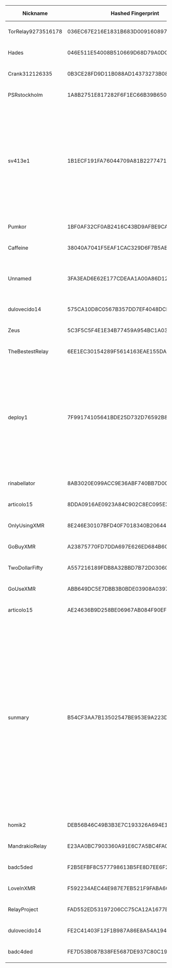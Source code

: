 | Nickname |  Hashed Fingerprint	| Or Addresses | Contact | Running | Flags | Last Seen | First Seen | Last Restarted | Advertised Bandwidth | Platform | Version | Version Status | Recommended Version | Verified hostnames | Exit policy |
|---|---|---|---|---|---|---|---|---|---|---|---|---|---|---|---|
|TorRelay9273516178 | 036EC67E216E1831B683D009160897F085B01C07 | ["180.181.204.254:443"] | tor.relay9273516178@protonmail.com | false | Running, V2Dir, Valid | 2025-09-16 07:00:00 | 2025-09-16 05:00:00 | 2025-09-16 06:05:42 | 0 | Tor 0.4.8.17 on Linux | 0.4.8.17 | recommended | true | N/A | ["reject *:*"]|
|Hades | 046E511E54008B510669D68D79A0DC9A625951BB | ["149.202.75.107:8443","[2001:41d0:d:346b::]:8443"] | 0xF4A78C4B Paxia <paxia-tor(at)pm(dot)me> | true | Running, V2Dir, Valid | 2025-09-16 20:00:00 | 2025-09-16 17:00:00 | 2025-09-16 15:55:28 | 0 | Tor 0.4.8.17 on Linux | 0.4.8.17 | recommended | true | ["tor-relays.paxia.org"] | ["reject *:*"]|
|Crank312126335 | 0B3CE28FD9D11B088AD14373273B08AB857DC3B0 | ["91.249.201.221:9001"] | admin@example.com | true | Running, V2Dir, Valid | 2025-09-16 20:00:00 | 2025-09-16 10:00:00 | 2025-09-16 09:56:06 | 0 | Tor 0.4.8.17 on Linux | 0.4.8.17 | recommended | true | ["leasedline-static-091-249-201-221.ewe-ip-backbone.de"] | ["reject *:*"]|
|PSRstockholm | 1A8B2751E817282F6F1EC66B39B65005C5F01FA5 | ["45.154.199.188:9001","[2a09:b280:fe01:e2::a]:9001"] | Callum <me[at]psr.tf> | false | Running, Valid | 2025-09-16 18:00:00 | 2025-09-16 18:00:00 | 2025-09-16 17:45:28 | 0 | Tor 0.4.8.10 on Linux | 0.4.8.10 | recommended | true | ["45.154.199.188.hosted-by.skhron.com.ua"] | ["reject *:*"]|
|sv413e1 | 1B1ECF191FA76044709A81B22774718A59E16AC8 | ["65.87.7.198:443","[2a0f:85c1:356:5a46::1]:443"] | justintimberlake5766@outlook.com | true | Exit, Running, V2Dir, Valid | 2025-09-16 20:00:00 | 2025-09-16 03:00:00 | 2025-09-16 02:16:07 | 0 | Tor 0.4.8.16 on Linux | 0.4.8.16 | recommended | true | N/A | ["reject 0.0.0.0/8:*","reject 169.254.0.0/16:*","reject 127.0.0.0/8:*","reject 192.168.0.0/16:*","reject 10.0.0.0/8:*","reject 172.16.0.0/12:*","reject 65.87.7.198:*","reject *:25","reject *:119","reject *:135-139","reject *:445","reject *:563","reject *:1214","reject *:4661-4666","reject *:6346-6429","reject *:6699","reject *:6881-6999","accept *:*"]|
|Pumkor | 1BF0AF32CF0AB2416C43BD9AFBE9CAB17946EAB1 | ["172.238.167.193:443","[2600:3c06::2000:d6ff:fe4c:bb90]:443"] | tor @ AT @ pumkiin pa t ch <DOT) Com | true | Running, Valid | 2025-09-16 20:00:00 | 2025-09-16 05:00:00 | 2025-09-16 04:20:38 | 0 | Tor 0.4.8.17 on Linux | 0.4.8.17 | recommended | true | ["172-238-167-193.ip.linodeusercontent.com"] | ["reject *:*"]|
|Caffeine | 38040A7041F5EAF1CAC329D6F7B5AB72520D68AE | ["84.252.123.28:6070","[2a0c:2500:571:d83:79e4:80f3:65b4:564d]:6070"] | tor@torproject.org | true | Running, V2Dir, Valid | 2025-09-16 20:00:00 | 2025-09-16 20:00:00 | 2025-09-16 19:49:26 | 0 | Tor 0.4.8.17 on Linux | 0.4.8.17 | recommended | true | N/A | ["reject *:*"]|
|Unnamed | 3FA3EAD6E62E177CDEAA1A00A86D12F404D08B03 | ["218.252.16.82:9001"] | N/A | false | Running, V2Dir, Valid | 2025-09-16 14:00:00 | 2025-09-16 02:00:00 | 2025-09-16 01:00:36 | 0 | Tor 0.4.8.17 on Windows 8 [or later] | 0.4.8.17 | recommended | true | ["cm218-252-16-82.hkcable.com.hk"] | ["reject *:*"]|
|dulovecido14 | 575CA10D8C0567B357DD7EF4048DCB719E1C0E75 | ["185.104.63.99:53614"] | dulovecido14[at]gmx.com | true | Running, V2Dir, Valid | 2025-09-16 20:00:00 | 2025-09-16 08:00:00 | 2025-09-16 07:16:05 | 0 | Tor 0.4.8.17 on Linux | 0.4.8.17 | recommended | true | N/A | ["reject *:*"]|
|Zeus | 5C3F5C5F4E1E34B77459A954BC1A03E3601FD2B1 | ["149.202.75.107:443","[2001:41d0:d:346b::]:443"] | 0xF4A78C4B Paxia <paxia-tor(at)pm(dot)me> | true | Running, V2Dir, Valid | 2025-09-16 20:00:00 | 2025-09-16 17:00:00 | 2025-09-16 15:55:28 | 0 | Tor 0.4.8.17 on Linux | 0.4.8.17 | recommended | true | ["tor-relays.paxia.org"] | ["reject *:*"]|
|TheBestestRelay | 6EE1EC30154289F5614163EAE155DAA41DFA5AE5 | ["180.181.204.254:443","[2403:5803:e6b7::201]:9001"] | bitandbobsofskaza@protonmail.com | true | Running, V2Dir, Valid | 2025-09-16 20:00:00 | 2025-09-16 11:00:00 | 2025-09-16 11:09:54 | 0 | Tor 0.4.8.17 on Linux | 0.4.8.17 | recommended | true | N/A | ["reject *:*"]|
|deploy1 | 7F99174105641BDE25D732D76592B8A0E1C8A9E8 | ["173.224.219.44:443"] | Joe Bacon <joe AT phynd dot net> | true | Exit, Fast, Running, V2Dir, Valid | 2025-09-16 20:00:00 | 2025-09-16 07:00:00 | 2025-09-16 06:30:01 | 276480 | Tor 0.4.8.17 on Linux | 0.4.8.17 | recommended | true | N/A | ["reject 0.0.0.0/8:*","reject 169.254.0.0/16:*","reject 127.0.0.0/8:*","reject 192.168.0.0/16:*","reject 10.0.0.0/8:*","reject 172.16.0.0/12:*","reject 173.224.219.44:*","reject *:25","reject *:119","reject *:135-139","reject *:445","reject *:563","reject *:1214","reject *:4661-4666","reject *:6346-6429","reject *:6699","reject *:6881-6999","accept *:*"]|
|rinabellator | 8AB3020E099ACC9E36ABF740BB7D0CF84812EE6E | ["108.213.163.112:2222"] | tor@rinabel.la | true | Running, V2Dir, Valid | 2025-09-16 20:00:00 | 2025-09-16 17:00:00 | 2025-09-16 14:39:16 | 0 | Tor 0.4.8.17 on Linux | 0.4.8.17 | recommended | true | ["108-213-163-112.lightspeed.stlsmo.sbcglobal.net"] | ["reject *:*"]|
|articolo15 | 8DDA0916AE0923A84C902C8EC095E3F60AA64FFF | ["51.89.98.68:9001"] | articolo15@pm.me | false | Running, V2Dir, Valid | 2025-09-16 12:00:00 | 2025-09-16 12:00:00 | 2025-09-16 11:25:18 | 0 | Tor 0.4.8.17 on Linux | 0.4.8.17 | recommended | true | ["ns3162524.ip-51-89-98.eu"] | ["reject *:*"]|
|OnlyUsingXMR | 8E246E30107BFD40F7018340B206444D47E007A6 | ["45.8.158.156:4400"] | N/A | true | Running, Valid | 2025-09-16 20:00:00 | 2025-09-16 19:00:00 | 2025-09-16 18:36:52 | 0 | Tor 0.4.8.15 on Linux | 0.4.8.15 | recommended | true | N/A | ["reject *:*"]|
|GoBuyXMR | A23875770FD7DDA697E626ED684B6C8D60EE63E6 | ["212.192.214.137:8238"] | N/A | true | Running, Valid | 2025-09-16 20:00:00 | 2025-09-16 18:00:00 | 2025-09-16 17:45:21 | 0 | Tor 0.4.8.17 on Linux | 0.4.8.17 | recommended | true | N/A | ["reject *:*"]|
|TwoDollarFifty | A557216189FDB8A32BBD7B72D030605335DB0EB3 | ["207.244.199.199:9001"] | PleaseDontContactMe | true | Running, V2Dir, Valid | 2025-09-16 20:00:00 | 2025-09-16 14:00:00 | 2025-09-16 13:14:43 | 0 | Tor 0.4.8.10 on Linux | 0.4.8.10 | recommended | true | N/A | ["reject *:*"]|
|GoUseXMR | ABB649DC5E7DBB3B0BDE03908A03975103CE706C | ["166.88.239.11:2955"] | N/A | true | Running, Valid | 2025-09-16 20:00:00 | 2025-09-16 18:00:00 | 2025-09-16 17:47:50 | 0 | Tor 0.4.8.17 on Linux | 0.4.8.17 | recommended | true | N/A | ["reject *:*"]|
|articolo15 | AE24636B9D258BE06967AB084F90EFBF2AFA08D9 | ["51.89.98.68:9001"] | articolo15@pm.me | true | Running, V2Dir, Valid | 2025-09-16 20:00:00 | 2025-09-16 13:00:00 | 2025-09-16 12:43:19 | 0 | Tor 0.4.8.17 on Linux | 0.4.8.17 | recommended | true | ["ns3162524.ip-51-89-98.eu"] | ["reject *:*"]|
|sunmary | B54CF3AA7B13502547BE953E9A223D7E0E5C8F9F | ["108.59.12.41:9001"] | Mary Sun <sunmary@keemail.me> | true | Exit, Running, V2Dir, Valid | 2025-09-16 20:00:00 | 2025-09-16 11:00:00 | 2025-09-16 09:50:01 | 0 | Tor 0.4.8.14 on Linux | 0.4.8.14 | recommended | true | N/A | ["reject 0.0.0.0/8:*","reject 169.254.0.0/16:*","reject 127.0.0.0/8:*","reject 192.168.0.0/16:*","reject 10.0.0.0/8:*","reject 172.16.0.0/12:*","reject 108.59.12.41:*","accept *:20-21","accept *:43","accept *:53","accept *:80","accept *:110","accept *:143","accept *:220","accept *:443","accept *:873","accept *:989-990","accept *:991","accept *:992","accept *:993","accept *:995","accept *:1194","accept *:1293","accept *:3690","accept *:4321","accept *:5222-5223","accept *:5228","accept *:9418","accept *:11371","accept *:64738","reject *:*"]|
|homik2 | DEB56B46C49B3B3E7C193326A694E1AE0B39F3AA | ["135.125.202.176:9002","[2001:41d0:701:1100::a7aa]:9002"] | speszonazapka@protonmail.com | true | Running, V2Dir, Valid | 2025-09-16 20:00:00 | 2025-09-16 19:00:00 | 2025-09-16 18:04:52 | 0 | Tor 0.4.8.17 on Linux | 0.4.8.17 | recommended | true | ["vps-97841049.vps.ovh.net"] | ["reject *:*"]|
|MandrakioRelay | E23AA0BC7903360A91E6C7A5BC4FACB2F4B87EED | ["103.245.231.118:443"] | cervo.rocker932@slmail.me | true | Running, V2Dir, Valid | 2025-09-16 20:00:00 | 2025-09-16 12:00:00 | 2025-09-16 11:06:51 | 0 | Tor 0.4.8.17 on Linux | 0.4.8.17 | recommended | true | N/A | ["reject *:*"]|
|badc5ded | F2B5EFBF8C577798613B5FE8D7EE6F26DFC8A4A4 | ["116.255.1.163:9006"] | tor badc0ded com | true | Running, V2Dir, Valid | 2025-09-16 20:00:00 | 2025-09-16 12:00:00 | 2025-09-16 11:13:39 | 0 | Tor 0.4.8.17 on Linux | 0.4.8.17 | recommended | true | ["badc0ded.com"] | ["reject *:*"]|
|LoveInXMR | F592234AEC44E987E7EB521F9FABA60876688D29 | ["194.87.196.210:28823"] | N/A | true | Running, Valid | 2025-09-16 20:00:00 | 2025-09-16 19:00:00 | 2025-09-16 18:26:09 | 0 | Tor 0.4.8.17 on Linux | 0.4.8.17 | recommended | true | N/A | ["reject *:*"]|
|RelayProject | FAD552ED53197206CC75CA12A1677B2FBAEA78CA | ["85.0.197.155:443"] | contact99343@gmail.com | true | Running, V2Dir, Valid | 2025-09-16 20:00:00 | 2025-09-16 20:00:00 | 2025-09-16 18:50:51 | 0 | Tor 0.4.8.17 on Linux | 0.4.8.17 | recommended | true | N/A | ["reject *:*"]|
|dulovecido14 | FE2C41403F12F1B987A86E8A54A194F3E5374D2F | ["185.104.63.99:53615"] | dulovecido14[at]gmx.com | true | Running, V2Dir, Valid | 2025-09-16 20:00:00 | 2025-09-16 08:00:00 | 2025-09-16 07:20:46 | 0 | Tor 0.4.8.17 on Linux | 0.4.8.17 | recommended | true | N/A | ["reject *:*"]|
|badc4ded | FE7D53B087B38FE5687DE937C80C198271E79049 | ["116.255.1.163:9005"] | tor badc0ded com | true | Running, V2Dir, Valid | 2025-09-16 20:00:00 | 2025-09-16 12:00:00 | 2025-09-16 11:19:21 | 0 | Tor 0.4.8.17 on Linux | 0.4.8.17 | recommended | true | ["badc0ded.com"] | ["reject *:*"]|
